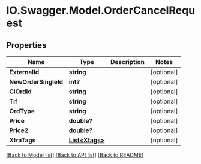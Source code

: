# IO.Swagger.Model.OrderCancelRequest
## Properties

Name | Type | Description | Notes
------------ | ------------- | ------------- | -------------
**ExternalId** | **string** |  | [optional] 
**NewOrderSingleId** | **int?** |  | [optional] 
**ClOrdId** | **string** |  | [optional] 
**Tif** | **string** |  | [optional] 
**OrdType** | **string** |  | [optional] 
**Price** | **double?** |  | [optional] 
**Price2** | **double?** |  | [optional] 
**XtraTags** | [**List&lt;Xtags&gt;**](Xtags.md) |  | [optional] 

[[Back to Model list]](../README.md#documentation-for-models) [[Back to API list]](../README.md#documentation-for-api-endpoints) [[Back to README]](../README.md)

